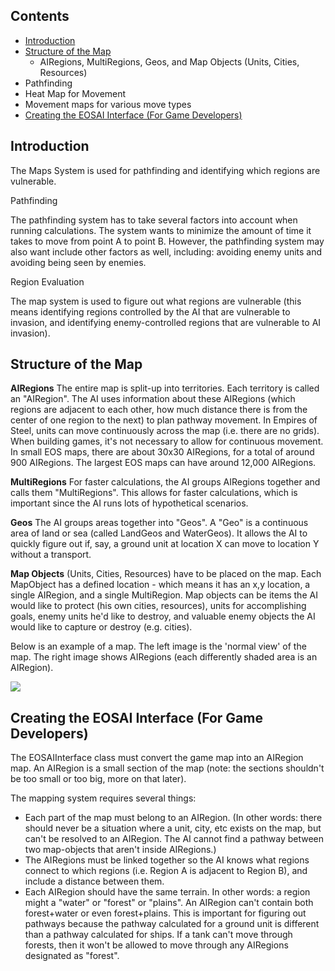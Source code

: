 ## Contents

* [Introduction](#introduction)
* [Structure of the Map](#structure-of-the-map)
	* AIRegions, MultiRegions, Geos, and Map Objects (Units, Cities, Resources)
* Pathfinding
* Heat Map for Movement
* Movement maps for various move types
* [Creating the EOSAI Interface (For Game Developers)](#creating-the-eosai-interface-for-game-developers)

## Introduction

The Maps System is used for pathfinding and identifying which regions are vulnerable.

Pathfinding

The pathfinding system has to take several factors into account when running calculations.  The system wants to minimize the amount of time it takes to move from point A to point B.  However, the pathfinding system may also want include other factors as well, including: avoiding enemy units and avoiding being seen by enemies.

Region Evaluation

The map system is used to figure out what regions are vulnerable (this means identifying regions controlled by the AI that are vulnerable to invasion, and identifying enemy-controlled regions that are vulnerable to AI invasion).

## Structure of the Map

**AIRegions** The entire map is split-up into territories. Each territory is called an "AIRegion". The AI uses information about these AIRegions (which regions are adjacent to each other, how much distance there is from the center of one region to the next) to plan pathway movement. In Empires of Steel, units can move continuously across the map (i.e. there are no grids). When building games, it's not necessary to allow for continuous movement. In small EOS maps, there are about 30x30 AIRegions, for a total of around 900 AIRegions. The largest EOS maps can have around 12,000 AIRegions.

**MultiRegions** For faster calculations, the AI groups AIRegions together and calls them "MultiRegions". This allows for faster calculations, which is important since the AI runs lots of hypothetical scenarios.

**Geos** The AI groups areas together into "Geos". A "Geo" is a continuous area of land or sea (called LandGeos and WaterGeos). It allows the AI to quickly figure out if, say, a ground unit at location X can move to location Y without a transport.

**Map Objects** (Units, Cities, Resources) have to be placed on the map. Each MapObject has a defined location - which means it has an x,y location, a single AIRegion, and a single MultiRegion. Map objects can be items the AI would like to protect (his own cities, resources), units for accomplishing goals, enemy units he'd like to destroy, and valuable enemy objects the AI would like to capture or destroy (e.g. cities).

Below is an example of a map.  The left image is the 'normal view' of the map.  The right image shows AIRegions (each differently shaded area is an AIRegion).

![](http://i.imgur.com/E4MBYXd.png)


## Creating the EOSAI Interface (For Game Developers) ##

The EOSAIInterface class must convert the game map into an AIRegion map. An AIRegion is a small section of the map (note: the sections shouldn't be too small or too big, more on that later).

The mapping system requires several things:

* Each part of the map must belong to an AIRegion.  (In other words: there should never be a situation where a unit, city, etc exists on the map, but can't be resolved to an AIRegion.  The AI cannot find a pathway between two map-objects that aren't inside AIRegions.)
* The AIRegions must be linked together so the AI knows what regions connect to which regions (i.e. Region A is adjacent to Region B), and include a distance between them.
* Each AIRegion should have the same terrain.  In other words: a region might a "water" or "forest" or "plains".  An AIRegion can't contain both forest+water or even forest+plains.  This is important for figuring out pathways because the pathway calculated for a ground unit is different than a pathway calculated for ships.  If a tank can't move through forests, then it won't be allowed to move through any AIRegions designated as "forest".


